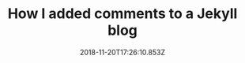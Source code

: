 ---
ref: /2018/11/19/jekyll-comments
title: How I added comments to a Jekyll blog
name: Dalia
date: '2018-11-20T17:26:10.853Z'
comment: And here's an example comment using the above method.

---